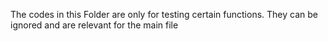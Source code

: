 The codes in this Folder are only for testing certain functions. They can be ignored and are relevant for the main file
